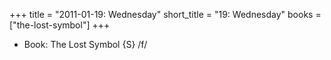 +++
title = "2011-01-19: Wednesday"
short_title = "19: Wednesday"
books = ["the-lost-symbol"]
+++


* Book: The Lost Symbol {S} /f/
